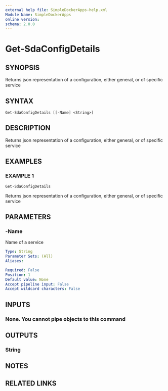 ```yaml
---
external help file: SimpleDockerApps-help.xml
Module Name: SimpleDockerApps
online version:
schema: 2.0.0
---
```


# Get-SdaConfigDetails

## SYNOPSIS
Returns json representation of a configuration, either general, or of specific service

## SYNTAX

```
Get-SdaConfigDetails [[-Name] <String>]
```

## DESCRIPTION
Returns json representation of a configuration, either general, or of specific service

## EXAMPLES

### EXAMPLE 1
```
Get-SdaConfigDetails
```

Returns json representation of a configuration, either general, or of specific service

## PARAMETERS

### -Name
Name of a service

```yaml
Type: String
Parameter Sets: (All)
Aliases:

Required: False
Position: 1
Default value: None
Accept pipeline input: False
Accept wildcard characters: False
```

## INPUTS

### None. You cannot pipe objects to this command
## OUTPUTS

### String
## NOTES

## RELATED LINKS
